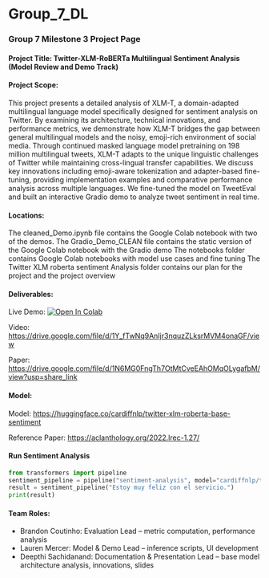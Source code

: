 # Group_7_DL
### Group 7 Milestone 3 Project Page




#### Project Title: Twitter-XLM-RoBERTa Multilingual Sentiment Analysis (Model Review and Demo Track)

#### Project Scope: 
This project presents a detailed analysis of XLM-T, a domain-adapted multilingual language model specifically designed for sentiment analysis on Twitter. By examining its architecture, technical innovations, and performance metrics, we demonstrate how XLM-T bridges the gap between general multilingual models and the noisy, emoji-rich environment of social media. Through continued masked language model pretraining on 198 million multilingual tweets, XLM-T adapts to the unique linguistic challenges of Twitter while maintaining cross-lingual transfer capabilities. We discuss key innovations including emoji-aware tokenization and adapter-based fine-tuning, providing implementation examples and comparative performance analysis across multiple languages. We fine-tuned the model on TweetEval and built an interactive Gradio demo to analyze tweet sentiment in real time.


#### Locations:
The cleaned_Demo.ipynb file contains the Google Colab notebook with two of the demos.
The Gradio_Demo_CLEAN file contains the static version of the Google Colab notebook with the Gradio demo
The notebooks folder contains Google Colab notebooks with model use cases and fine tuning 
The Twitter XLM roberta sentiment Analysis folder contains our plan for the project and the project overview



#### Deliverables: 

Live Demo: [![Open In Colab](https://colab.research.google.com/assets/colab-badge.svg)](https://colab.research.google.com/github/lola12313/Group_7_DL/blob/main/Gradio_Demo.ipynb)


Video: https://drive.google.com/file/d/1Y_fTwNq9AnIjr3nquzZLksrMVM4onaGF/view

Paper: https://drive.google.com/file/d/1N6MG0FngTh7OtMtCveEAhOMqOLygafbM/view?usp=share_link


#### Model: 
Model: https://huggingface.co/cardiffnlp/twitter-xlm-roberta-base-sentiment

Reference Paper: https://aclanthology.org/2022.lrec-1.27/

#### Run Sentiment Analysis
```python
from transformers import pipeline
sentiment_pipeline = pipeline("sentiment-analysis", model="cardiffnlp/twitter-xlm-roberta-base-sentiment")
result = sentiment_pipeline("Estoy muy feliz con el servicio.")
print(result)
```

#### Team Roles: 	
* Brandon Coutinho: Evaluation Lead – metric computation, performance analysis
* Lauren Mercer: Model & Demo Lead – inference scripts, UI development
* Deepthi Sachidanand: Documentation & Presentation Lead – base model architecture analysis, innovations, slides
